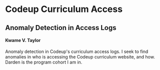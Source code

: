 # Codeup Curriculum Access
## Anomaly Detection in Access Logs
#### Kwame V. Taylor
Anomaly detection in Codeup's curriculum access logs. I seek to find anomalies in who is accessing the Codeup curriculum website, and how. Darden is the program cohort I am in.

